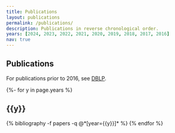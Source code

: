 ```yaml
---
title: Publications
layout: publications
permalink: /publications/
description: Publications in reverse chronological order. 
years: [2024, 2023, 2022, 2021, 2020, 2019, 2018, 2017, 2016]
nav: true
---
```

<!-- _pages/publications.md -->

## Publications

For publications prior to 2016, see [DBLP](https://dblp.org/pid/g/WafaJohal.html). 

<div class="publications">

{%- for y in page.years %}
  <h2 class="year">{{y}}</h2>
  {% bibliography -f papers -q @*[year={{y}}]* %}
{% endfor %}

</div>
